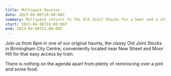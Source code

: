 ```yaml
---
title: Multipack Reunion
date: 2023-04-06T18:00:00Z
summary: Multipack returns to The Old Joint Stocks for a beer and a chit-chat.
start: 2023-04-06T18:00:00Z
end: 2023-04-06T21:00:00Z
---
```

Join us from 6pm in one of our original haunts, the classy Old Joint Stocks in
Birmingham City Centre, conveniently located near New Street and Moor Hill for
that easy access by train.

There is nothing on the agenda apart from plenty of reminiscing over a pint and
some food.
